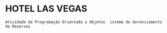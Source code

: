 #            HOTEL LAS VEGAS

    Atividade de Programação Orientada a Objetos  istema de Gerenciamento de Reservas

